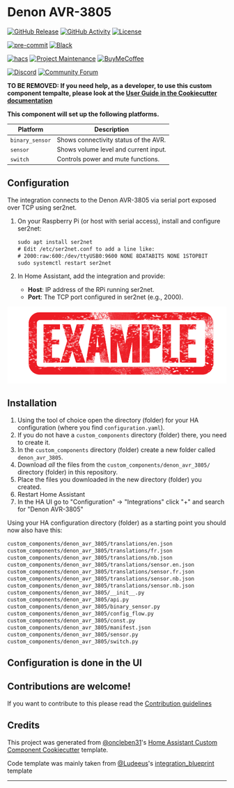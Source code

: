 # Denon AVR-3805

[![GitHub Release][releases-shield]][releases]
[![GitHub Activity][commits-shield]][commits]
[![License][license-shield]](LICENSE)

[![pre-commit][pre-commit-shield]][pre-commit]
[![Black][black-shield]][black]

[![hacs][hacsbadge]][hacs]
[![Project Maintenance][maintenance-shield]][user_profile]
[![BuyMeCoffee][buymecoffeebadge]][buymecoffee]

[![Discord][discord-shield]][discord]
[![Community Forum][forum-shield]][forum]

**TO BE REMOVED: If you need help, as a developer, to use this custom component tempalte,
please look at the [User Guide in the Cookiecutter documentation](https://cookiecutter-homeassistant-custom-component.readthedocs.io/en/stable/quickstart.html)**

**This component will set up the following platforms.**

| Platform        | Description                                                               |
| --------------- | ------------------------------------------------------------------------- |
| `binary_sensor` | Shows connectivity status of the AVR.                                     |
| `sensor`        | Shows volume level and current input.                                     |
| `switch`        | Controls power and mute functions.                                       |

## Configuration

The integration connects to the Denon AVR-3805 via serial port exposed over TCP using ser2net.

1. On your Raspberry Pi (or host with serial access), install and configure ser2net:
   ```
   sudo apt install ser2net
   # Edit /etc/ser2net.conf to add a line like:
   # 2000:raw:600:/dev/ttyUSB0:9600 NONE 8DATABITS NONE 1STOPBIT
   sudo systemctl restart ser2net
   ```

2. In Home Assistant, add the integration and provide:
   - **Host**: IP address of the RPi running ser2net.
   - **Port**: The TCP port configured in ser2net (e.g., 2000).

![example][exampleimg]

## Installation

1. Using the tool of choice open the directory (folder) for your HA configuration (where you find `configuration.yaml`).
2. If you do not have a `custom_components` directory (folder) there, you need to create it.
3. In the `custom_components` directory (folder) create a new folder called `denon_avr_3805`.
4. Download _all_ the files from the `custom_components/denon_avr_3805/` directory (folder) in this repository.
5. Place the files you downloaded in the new directory (folder) you created.
6. Restart Home Assistant
7. In the HA UI go to "Configuration" -> "Integrations" click "+" and search for "Denon AVR-3805"

Using your HA configuration directory (folder) as a starting point you should now also have this:

```text
custom_components/denon_avr_3805/translations/en.json
custom_components/denon_avr_3805/translations/fr.json
custom_components/denon_avr_3805/translations/nb.json
custom_components/denon_avr_3805/translations/sensor.en.json
custom_components/denon_avr_3805/translations/sensor.fr.json
custom_components/denon_avr_3805/translations/sensor.nb.json
custom_components/denon_avr_3805/translations/sensor.nb.json
custom_components/denon_avr_3805/__init__.py
custom_components/denon_avr_3805/api.py
custom_components/denon_avr_3805/binary_sensor.py
custom_components/denon_avr_3805/config_flow.py
custom_components/denon_avr_3805/const.py
custom_components/denon_avr_3805/manifest.json
custom_components/denon_avr_3805/sensor.py
custom_components/denon_avr_3805/switch.py
```

## Configuration is done in the UI

<!---->

## Contributions are welcome!

If you want to contribute to this please read the [Contribution guidelines](CONTRIBUTING.md)

## Credits

This project was generated from [@oncleben31](https://github.com/oncleben31)'s [Home Assistant Custom Component Cookiecutter](https://github.com/oncleben31/cookiecutter-homeassistant-custom-component) template.

Code template was mainly taken from [@Ludeeus](https://github.com/ludeeus)'s [integration_blueprint][integration_blueprint] template

---

[integration_blueprint]: https://github.com/custom-components/integration_blueprint
[black]: https://github.com/psf/black
[black-shield]: https://img.shields.io/badge/code%20style-black-000000.svg?style=for-the-badge
[buymecoffee]: https://www.buymeacoffee.com/grotan1
[buymecoffeebadge]: https://img.shields.io/badge/buy%20me%20a%20coffee-donate-yellow.svg?style=for-the-badge
[commits-shield]: https://img.shields.io/github/commit-activity/y/grotan1/denon-avr-3805.svg?style=for-the-badge
[commits]: https://github.com/grotan1/denon-avr-3805/commits/main
[hacs]: https://hacs.xyz
[hacsbadge]: https://img.shields.io/badge/HACS-Custom-orange.svg?style=for-the-badge
[discord]: https://discord.gg/Qa5fW2R
[discord-shield]: https://img.shields.io/discord/330944238910963714.svg?style=for-the-badge
[exampleimg]: example.png
[forum-shield]: https://img.shields.io/badge/community-forum-brightgreen.svg?style=for-the-badge
[forum]: https://community.home-assistant.io/
[license-shield]: https://img.shields.io/github/license/grotan1/denon-avr-3805.svg?style=for-the-badge
[maintenance-shield]: https://img.shields.io/badge/maintainer-%40grotan1-blue.svg?style=for-the-badge
[pre-commit]: https://github.com/pre-commit/pre-commit
[pre-commit-shield]: https://img.shields.io/badge/pre--commit-enabled-brightgreen?style=for-the-badge
[releases-shield]: https://img.shields.io/github/release/grotan1/denon-avr-3805.svg?style=for-the-badge
[releases]: https://github.com/grotan1/denon-avr-3805/releases
[user_profile]: https://github.com/grotan1
